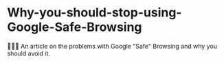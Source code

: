 # Why-you-should-stop-using-Google-Safe-Browsing
🚫️📄️🚫️ An article on the problems with Google "Safe" Browsing and why you should avoid it.
